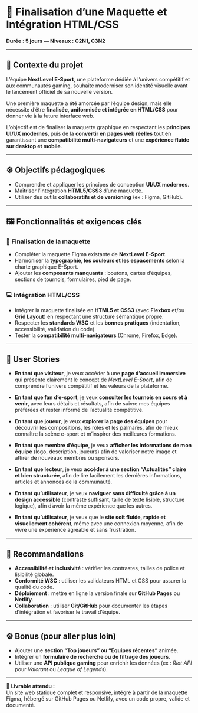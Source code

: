 
# 🎯 Finalisation d’une Maquette et Intégration HTML/CSS

**Durée : 5 jours — Niveaux : C2N1, C3N2**

---

## 🧩 Contexte du projet

L’équipe **NextLevel E-Sport**, une plateforme dédiée à l’univers compétitif et aux communautés gaming, souhaite moderniser son identité visuelle avant le lancement officiel de sa nouvelle version.

Une première maquette a été amorcée par l’équipe design, mais elle nécessite d’être **finalisée, uniformisée et intégrée en HTML/CSS** pour donner vie à la future interface web.

L’objectif est de finaliser la maquette graphique en respectant les **principes UI/UX modernes**, puis de la **convertir en pages web réelles** tout en garantissant une **compatibilité multi-navigateurs** et une **expérience fluide sur desktop et mobile**.

---

## ⚙️ Objectifs pédagogiques

- Comprendre et appliquer les principes de conception **UI/UX modernes**.  
- Maîtriser l’intégration **HTML5/CSS3** d’une maquette.  
- Utiliser des outils **collaboratifs et de versioning** (ex : Figma, GitHub).  

---

## 🖼️ Fonctionnalités et exigences clés

### 🎨 Finalisation de la maquette

- Compléter la maquette Figma existante de **NextLevel E-Sport**.  
- Harmoniser la **typographie, les couleurs et les espacements** selon la charte graphique E-Sport.  
- Ajouter les **composants manquants** : boutons, cartes d’équipes, sections de tournois, formulaires, pied de page.  

### 💻 Intégration HTML/CSS

- Intégrer la maquette finalisée en **HTML5 et CSS3** (avec **Flexbox** et/ou **Grid Layout**) en respectant une structure sémantique propre.  
- Respecter les **standards W3C** et les **bonnes pratiques** (indentation, accessibilité, validation du code).  
- Tester la **compatibilité multi-navigateurs** (Chrome, Firefox, Edge).  

---

## 👥 User Stories

- **En tant que visiteur**, je veux accéder à une **page d’accueil immersive** qui présente clairement le concept de *NextLevel E-Sport*, afin de comprendre l’univers compétitif et les valeurs de la plateforme.  

- **En tant que fan d’e-sport**, je veux **consulter les tournois en cours et à venir**, avec leurs détails et résultats, afin de suivre mes équipes préférées et rester informé de l’actualité compétitive.  

- **En tant que joueur**, je veux **explorer la page des équipes** pour découvrir les compositions, les rôles et les palmarès, afin de mieux connaître la scène e-sport et m’inspirer des meilleures formations.  

- **En tant que membre d’équipe**, je veux **afficher les informations de mon équipe** (logo, description, joueurs) afin de valoriser notre image et attirer de nouveaux membres ou sponsors.  

- **En tant que lecteur**, je veux **accéder à une section “Actualités” claire et bien structurée**, afin de lire facilement les dernières informations, articles et annonces de la communauté.  

- **En tant qu’utilisateur**, je veux **naviguer sans difficulté grâce à un design accessible** (contraste suffisant, taille de texte lisible, structure logique), afin d’avoir la même expérience que les autres.  

- **En tant qu’utilisateur**, je veux que le **site soit fluide, rapide et visuellement cohérent**, même avec une connexion moyenne, afin de vivre une expérience agréable et sans frustration.  

---

## 🧠 Recommandations

- **Accessibilité et inclusivité** : vérifier les contrastes, tailles de police et lisibilité globale.  
- **Conformité W3C** : utiliser les validateurs HTML et CSS pour assurer la qualité du code.  
- **Déploiement** : mettre en ligne la version finale sur **GitHub Pages** ou **Netlify**.  
- **Collaboration** : utiliser **Git/GitHub** pour documenter les étapes d’intégration et favoriser le travail d’équipe.  

---

## ⚙️ Bonus (pour aller plus loin)

- Ajouter une **section “Top joueurs” ou “Équipes récentes”** animée.  
- Intégrer un **formulaire de recherche ou de filtrage des joueurs**.  
- Utiliser une **API publique gaming** pour enrichir les données (ex : *Riot API* pour *Valorant* ou *League of Legends*).  

---

📁 **Livrable attendu :**  
Un site web statique complet et responsive, intégré à partir de la maquette Figma, hébergé sur GitHub Pages ou Netlify, avec un code propre, valide et documenté.